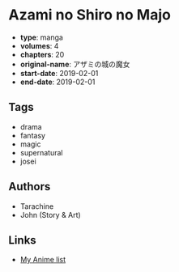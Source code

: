 # Azami no Shiro no Majo

-   **type**: manga
-   **volumes**: 4
-   **chapters**: 20
-   **original-name**: アザミの城の魔女
-   **start-date**: 2019-02-01
-   **end-date**: 2019-02-01

## Tags

-   drama
-   fantasy
-   magic
-   supernatural
-   josei

## Authors

-   Tarachine
-   John (Story & Art)

## Links

-   [My Anime list](https://myanimelist.net/manga/121996/Azami_no_Shiro_no_Majo)
